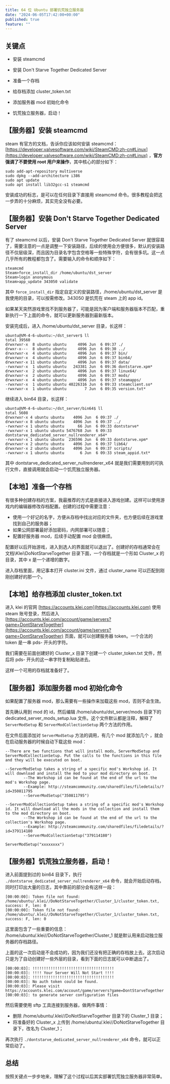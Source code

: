 ```yaml
---
title: 64 位 Ubuntu 部署饥荒独立服务器
date: "2024-06-05T17:42:00+00:00"
published: true
feature: ""
---
```


## 关键点

- 安装 steamcmd
- 安装 Don't Starve Together Dedicated Server
- 准备一个存档
- 给存档添加 cluster_token.txt
- 添加服务器 mod 初始化命令
- 饥荒独立服务器，启动！

  <!-- more -->

## 【服务器】安装 steamcmd

steam 有官方的文档，告诉你应该如何安装 steamcmd：[https://developer.valvesoftware.com/wiki/SteamCMD:zh-cn#Linux](https://developer.valvesoftware.com/wiki/SteamCMD:zh-cn#Linux) ，**官方强调了不要使用 root 用户来操作**，其中核心的部分如下：

```shell
sudo add-apt-repository multiverse
sudo dpkg --add-architecture i386
sudo apt update
sudo apt install lib32gcc-s1 steamcmd

```

安装成功的标志，是可以在任何目录下直接用 steamcmd 命令。很多教程会把这一步弄的十分麻烦，其实完全没有必要。

## 【服务器】安装 Don't Starve Together Dedicated Server

有了 steamcmd 以后，安装 Don't Starve Together Dedicated Server 就很容易了，需要注意的一点是调整一下安装路径，后续的使用会方便很多，默认的安装路径不仅层级深，而且因为目录名字包含空格等一些特殊字符，会有很多坑。这一点几乎所有的教程都包含了。需要输入的命令和顺序如下：

```shell
steamcmd
Steam>force_install_dir /home/ubuntu/dst_server
Steam>login anonymous
Steam>app_update 343050 validate

```

其中 `force_install_dir` 指定自定义的安装路径，/home/ubuntu/dst_server 是我使用的目录，可以按需修改。343050 是饥荒在 steam 上的 app id。

如果某天突然游戏里找不到服务器了，可能是因为客户端和服务器版本不匹配，重新执行一下上面的命令，就可以更新服务器到最新版本。

安装完成后，进入 /home/ubuntu/dst_server 目录，长这样：

```shell
ubuntu@VM-4-6-ubuntu:~/dst_server$ ll
total 39560
drwxrwxr-x  8 ubuntu ubuntu     4096 Jun  6 09:37 ./
drwxr-x---  8 ubuntu ubuntu     4096 Jun  6 09:30 ../
drwxrwxr-x  4 ubuntu ubuntu     4096 Jun  6 09:37 bin/
drwxrwxr-x  4 ubuntu ubuntu     4096 Jun  6 09:37 bin64/
drwxrwxr-x 11 ubuntu ubuntu     4096 Jun  6 09:37 data/
-rwxrwxr-x  1 ubuntu ubuntu   243381 Jun  6 09:36 dontstarve.xpm*
drwxrwxr-x  2 ubuntu ubuntu     4096 Jun  6 09:37 linux64/
drwxrwxr-x  2 ubuntu ubuntu     4096 Jun  6 09:37 mods/
drwxrwxr-x  4 ubuntu ubuntu     4096 Jun  6 09:37 steamapps/
-rwxrwxr-x  1 ubuntu ubuntu 40226316 Jun  6 09:33 steamclient.so*
-rwxrwxr-x  1 ubuntu ubuntu        7 Jun  6 09:35 version.txt*

```

继续进入 bin64 目录，长这样：

```shell
ubuntu@VM-4-6-ubuntu:~/dst_server/bin64$ ll
total 5608
drwxrwxr-x 4 ubuntu ubuntu    4096 Jun  6 09:37 ./
drwxrwxr-x 8 ubuntu ubuntu    4096 Jun  6 09:37 ../
-rwxrwxr-x 1 ubuntu ubuntu      66 Jun  6 09:33 dontstarve*
-rwxrwxr-x 1 ubuntu ubuntu 5476768 Jun  6 09:33 dontstarve_dedicated_server_nullrenderer_x64*
-rwxrwxr-x 1 ubuntu ubuntu  236596 Jun  6 09:33 dontstarve.xpm*
drwxrwxr-x 2 ubuntu ubuntu    4096 Jun  6 09:37 lib64/
drwxrwxr-x 2 ubuntu ubuntu    4096 Jun  6 09:37 scripts/
-rwxrwxr-x 1 ubuntu ubuntu       6 Jun  6 09:33 steam_appid.txt*

```

其中 dontstarve_dedicated_server_nullrenderer_x64 就是我们需要用到的可执行文件，直接调用就会启动一个饥荒独立服务器。

## 【本地】准备一个存档

有很多种创建存档的方案，我最推荐的方式是直接进入游戏创建。这样可以使用游戏内的编辑器修改存档配置。创建的过程中需要注意：

- 使用一个好记的名字，方便从存档中找出对应的文件夹，也方便后续在游戏里找到自己的服务器；
- 如果公网部署最好添加密码，内网部署可以随意；
- 配置好服务器 mod，后续手动配置 mod 会很麻烦。

配置好以后开始游戏，进入到选人的界面就可以退出了。创建好的存档通常会在 文档\\Klei\\DoNotStarveTogether 目录下面，一个存档就是一个形如 Cluster_x 的目录，其中 x 是一个递增的数字。

进入存档里面，用记事本打开 cluster.ini 文件，通过 cluster_name 可以匹配到刚刚创建好的那一个。

## 【本地】给存档添加 cluster_token.txt

进入 klei 的官网 [https://accounts.klei.com](https://accounts.klei.com) 使用 steam 账号登录，然后进入 [https://accounts.klei.com/account/game/servers?game=DontStarveTogether](https://accounts.klei.com/account/game/servers?game=DontStarveTogether) 页面，就可以创建服务器 token。一个合法的 token 是一串 pds- 开头的字符。

我们需要在前面创建好的 Cluster_x 目录下创建一个 cluster_token.txt 文件，然后将 pds- 开头的这一串字符复制粘贴进去。

这样一个可用的存档就准备好了。

## 【服务器】添加服务器 mod 初始化命令

如果配置了服务器 mod，那么需要有一些操作来加载这些 mod，否则不会生效。

首先确认用到 mod 的 id，然后编辑 /home/ubuntu/dst_server/mods 目录下的 dedicated_server_mods_setup.lua 文件。这个文件默认都是注释，解释了 `ServerModSetup` 和 `ServerModCollectionSetup` 两个方法的作用。

在文件后面添加对 `ServerModSetup` 方法的调用，有几个 mod 就添加几个 ，就会在启动服务器的时候自动下载这些 mod：

```markup
--There are two functions that will install mods, ServerModSetup and ServerModCollectionSetup. Put the calls to the functions in this file and they will be executed on boot.

--ServerModSetup takes a string of a specific mod's Workshop id. It will download and install the mod to your mod directory on boot.
        --The Workshop id can be found at the end of the url to the mod's Workshop page.
        --Example: http://steamcommunity.com/sharedfiles/filedetails/?id=350811795
        --ServerModSetup("350811795")

--ServerModCollectionSetup takes a string of a specific mod's Workshop id. It will download all the mods in the collection and install them to the mod directory on boot.
        --The Workshop id can be found at the end of the url to the collection's Workshop page.
        --Example: http://steamcommunity.com/sharedfiles/filedetails/?id=379114180
        --ServerModCollectionSetup("379114180")

ServerModSetup("xxxxxxxx")

```

## 【服务器】饥荒独立服务器，启动！

进入前面提到过的 bin64 目录下，执行 `./dontstarve_dedicated_server_nullrenderer_x64` 命令，就会开始启动存档，同时打印出大量的日志，其中靠前的部分会有这样一段：

```shell
[00:00:00]: Token file not found: /home/ubuntu/.klei//DoNotStarveTogether/Cluster_1/cluster_token.txt, success: F, len: 0
[00:00:00]: Token file not found: /home/ubuntu/.klei//DoNotStarveTogether/Cluster_1/cluster_token.txt, success: F, len: 0

```

这里面包含了一些重要的信息： /home/ubuntu/.klei//DoNotStarveTogether/Cluster_1 就是默认用来启动独立服务器的存档路径。

上面的这一次启动是不会成功的，因为我们还没有把正确的存档放上去。这次启动只是为了自动创建好一些外层的目录，看到下面的日志就可以中断退出了。

```shell
[00:00:03]: !!!!!!!!!!!!!!!!!!!!!!!!!!!!!!!!!!!!
[00:00:03]: !!!! Your Server Will Not Start !!!!
[00:00:03]: !!!!!!!!!!!!!!!!!!!!!!!!!!!!!!!!!!!!
[00:00:03]: No auth token could be found.
[00:00:03]: Please visit https://accounts.klei.com/account/game/servers?game=DontStarveTogether
[00:00:03]: to generate server configuration files

```

然后需要使用 sftp 工具连接到服务器，做两件事情：

- 删除 /home/ubuntu/.klei//DoNotStarveTogether 目录下的 Cluster_1 目录；
- 将准备好的 Cluster_x 上传到 /home/ubuntu/.klei//DoNotStarveTogether 目录下，改名为 Cluster_1；

再次执行 `./dontstarve_dedicated_server_nullrenderer_x64` 命令，就可以正常启动了。

## 总结

按照关键点一步步地来，理解了这个过程以后其实部署饥荒独立服务器非常简单。
